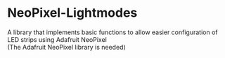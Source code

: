 # NeoPixel-Lightmodes
A library that implements basic functions to allow easier configuration of LED strips using Adafruit NeoPixel <br>
(The Adafruit NeoPixel library is needed)
